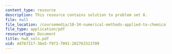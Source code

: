 ```yaml
---
content_type: resource
description: This resource contains solution to problem set 8.
file: null
file_location: /coursemedia/10-34-numerical-methods-applied-to-chemical-engineering-fall-2005/4d76731736e5f9737091202763313709_hw8_soln.pdf
file_type: application/pdf
resourcetype: Document
title: hw8_soln.pdf
uid: 4d767317-36e5-f973-7091-202763313709
---
```

